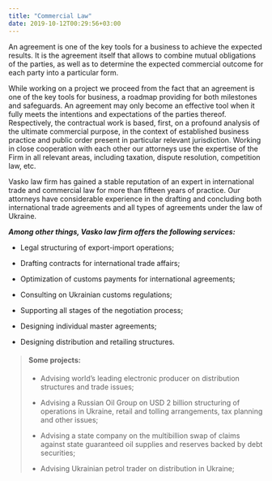 ```yaml
---
title: "Commercial Law"
date: 2019-10-12T00:29:56+03:00
---
```


An agreement is one of the key tools for a business to achieve the expected results. It is the agreement itself that allows to combine mutual obligations of the parties, as well as to determine the expected commercial outcome for each party into a particular form.

While working on a project we proceed from the fact that an agreement is one of the key tools for business, a roadmap providing for both milestones and safeguards. An agreement may only become an effective tool when it fully meets the intentions and expectations of the parties thereof. Respectively, the contractual work is based, first, on a profound analysis of the ultimate commercial purpose, in the context of established business practice and public order present in particular relevant jurisdiction. Working in close cooperation with each other our attorneys use the expertise of the Firm in all relevant areas, including taxation, dispute resolution, competition law, etc.

Vasko law firm has gained a stable reputation of an expert in international trade and commercial law for more than fifteen years of practice. Our attorneys have considerable experience in the drafting and concluding both international trade agreements and all types of agreements under the law of Ukraine.

***Among other things, Vasko law firm offers the following services:***

- Legal structuring of export-import operations;

- Drafting contracts for international trade affairs;

- Optimization of customs payments for international agreements;

- Consulting on Ukrainian customs regulations;

- Supporting all stages of the negotiation process;

- Designing individual master agreements;

- Designing distribution and retailing structures.


> #### Some projects:
>
> - Advising world’s leading electronic producer on distribution structures and trade issues;
>
> - Advising a Russian Oil Group on USD 2 billion structuring of operations in Ukraine, retail and tolling arrangements, tax planning and other issues;
>
> - Advising a state company on the multibillion swap of claims against state guaranteed oil supplies and reserves backed by debt securities;
>
> - Advising Ukrainian petrol trader on distribution in Ukraine;
